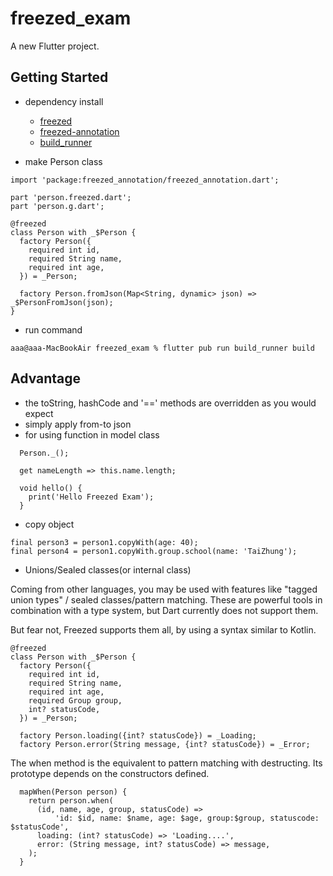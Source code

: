 # freezed_exam

A new Flutter project.

## Getting Started

- dependency install
    - [freezed](https://pub.dev/packages/freezed)
    - [freezed-annotation](https://pub.dev/packages/freezed_annotation)
    - [build_runner](https://pub.dev/packages/build_runner)

- make Person class
```
import 'package:freezed_annotation/freezed_annotation.dart';

part 'person.freezed.dart';
part 'person.g.dart';

@freezed
class Person with _$Person {
  factory Person({
    required int id,
    required String name,
    required int age,
  }) = _Person;

  factory Person.fromJson(Map<String, dynamic> json) => _$PersonFromJson(json);
}
```

- run command
```
aaa@aaa-MacBookAir freezed_exam % flutter pub run build_runner build
```

## Advantage

- the toString, hashCode and '==' methods are overridden as you would expect
- simply apply from-to json 
- for using function in model class
```
  Person._();

  get nameLength => this.name.length;

  void hello() {
    print('Hello Freezed Exam');
  }
```
- copy object
```
final person3 = person1.copyWith(age: 40);
final person4 = person1.copyWith.group.school(name: 'TaiZhung');
```

- Unions/Sealed classes(or internal class)  
 
Coming from other languages, you may be used with features like "tagged union types" / sealed classes/pattern matching.
These are powerful tools in combination with a type system, but Dart currently does not support them.

But fear not, Freezed supports them all, by using a syntax similar to Kotlin.
```
@freezed
class Person with _$Person {
  factory Person({
    required int id,
    required String name,
    required int age,
    required Group group,
    int? statusCode,
  }) = _Person;

  factory Person.loading({int? statusCode}) = _Loading;
  factory Person.error(String message, {int? statusCode}) = _Error;
```
The when method is the equivalent to pattern matching with destructing.
Its prototype depends on the constructors defined.
```
  mapWhen(Person person) {
    return person.when(
      (id, name, age, group, statusCode) =>
          'id: $id, name: $name, age: $age, group:$group, statuscode: $statusCode',
      loading: (int? statusCode) => 'Loading....',
      error: (String message, int? statusCode) => message,
    );
  }
```